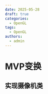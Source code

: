 ```yaml
---
date: 2025-05-28
draft: true
categories: 
  - OpenGL
tags:
  - OpenGL
authors:
  - admin
---
```


# MVP变换

<!-- more -->




## 实现摄像机类

